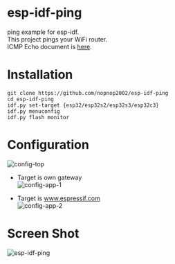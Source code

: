 # esp-idf-ping
ping example for esp-idf.   
This project pings your WiFi router.   
ICMP Echo document is [here](https://docs.espressif.com/projects/esp-idf/en/latest/esp32/api-reference/protocols/icmp_echo.html).   

# Installation
```
git clone https://github.com/nopnop2002/esp-idf-ping
cd esp-idf-ping
idf.py set-target {esp32/esp32s2/esp32s3/esp32c3}
idf.py menuconfig
idf.py flash monitor
```

# Configuration
![config-top](https://user-images.githubusercontent.com/6020549/142784392-17edc93c-f642-45a3-a6d7-82d013f34ff8.jpg)

- Target is own gateway   
![config-app-1](https://user-images.githubusercontent.com/6020549/183223688-984ddd77-dd58-4a47-9925-2b78dcdaf8e5.jpg)

- Target is www.espressif.com   
![config-app-2](https://user-images.githubusercontent.com/6020549/183223692-9a39550c-0270-42a3-8bbd-b2d6b882b40a.jpg)

# Screen Shot
![esp-idf-ping](https://user-images.githubusercontent.com/6020549/183223706-f3e5b641-0ad7-4da7-8b9f-ab959c2b41c8.jpg)

